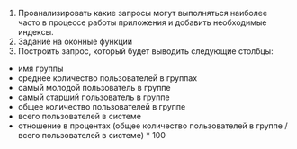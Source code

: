 1. Проанализировать какие запросы могут выполняться наиболее часто в процессе работы приложения и добавить необходимые индексы.
2. Задание на оконные функции
3. Построить запрос, который будет выводить следующие столбцы:
 * имя группы
 * среднее количество пользователей в группах
 * самый молодой пользователь в группе
 * самый старший пользователь в группе
 * общее количество пользователей в группе
 * всего пользователей в системе
 * отношение в процентах (общее количество пользователей в группе / всего пользователей в системе) * 100

